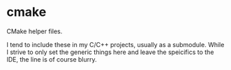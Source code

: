 # cmake
CMake helper files.

I tend to include these in my C/C++ projects, usually as a submodule. While I strive to only set the generic things here and leave the speicifics to the IDE, the line is of course blurry.
